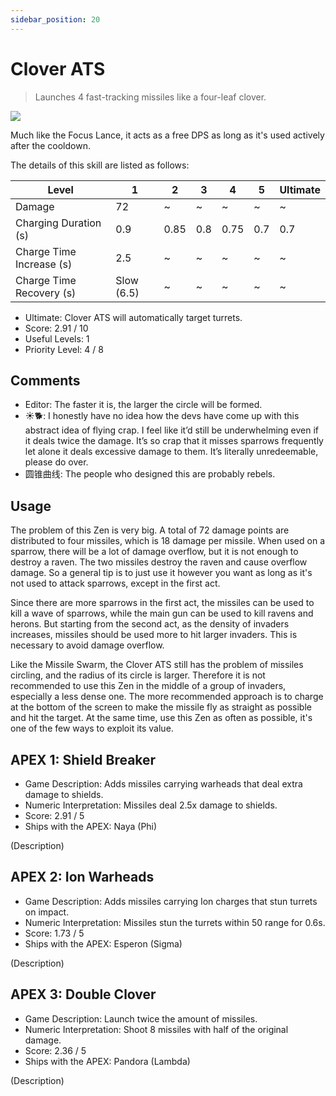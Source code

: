 ```yaml
---
sidebar_position: 20
---
```


# Clover ATS

> Launches 4 fast-tracking missiles like a four-leaf clover.

<img src="/terms/ats.png" style={{zoom:0.45}}/>

Much like the Focus Lance, it acts as a free DPS as long as it's used actively after the cooldown.

The details of this skill are listed as follows:

| Level                    | 1          | 2    | 3    | 4    | 5    | Ultimate |
| ------------------------ | ---------- | ---- | ---- | ---- | ---- | -------- |
| Damage                   | 72         | ~    | ~    | ~    | ~    | ~        |
| Charging Duration (s)    | 0.9        | 0.85 | 0.8  | 0.75 | 0.7  | 0.7      |
| Charge Time Increase (s) | 2.5        | ~    | ~    | ~    | ~    | ~        |
| Charge Time Recovery (s) | Slow (6.5) | ~    | ~    | ~    | ~    | ~        |

- Ultimate: Clover ATS will automatically target turrets.
- Score: 2.91 / 10
- Useful Levels: 1
- Priority Level: 4 / 8

## Comments

- Editor: The faster it is, the larger the circle will be formed.
- ☀🐕: I honestly have no idea how the devs have come up with this abstract idea of flying crap. I feel like it’d still be underwhelming even if it deals twice the damage. It’s so crap that it misses sparrows frequently let alone it deals excessive damage to them. It’s literally unredeemable, please do over.
- 圆锥曲线: The people who designed this are probably rebels.

## Usage

The problem of this Zen is very big. A total of 72 damage points are distributed to four missiles, which is 18 damage per missile. When used on a sparrow, there will be a lot of damage overflow, but it is not enough to destroy a raven. The two missiles destroy the raven and cause overflow damage. So a general tip is to just use it however you want as long as it's not used to attack sparrows, except in the first act.

Since there are more sparrows in the first act, the missiles can be used to kill a wave of sparrows, while the main gun can be used to kill ravens and herons. But starting from the second act, as the density of invaders increases, missiles should be used more to hit larger invaders. This is necessary to avoid damage overflow.

Like the Missile Swarm, the Clover ATS still has the problem of missiles circling, and the radius of its circle is larger. Therefore it is not recommended to use this Zen in the middle of a group of invaders, especially a less dense one. The more recommended approach is to charge at the bottom of the screen to make the missile fly as straight as possible and hit the target. At the same time, use this Zen as often as possible, it's one of the few ways to exploit its value.

## APEX 1: Shield Breaker

- Game Description: Adds missiles carrying warheads that deal extra damage to shields.
- Numeric Interpretation: Missiles deal 2.5x damage to shields.
- Score: 2.91 / 5
- Ships with the APEX: Naya (Phi)

(Description)

## APEX 2: Ion Warheads

- Game Description: Adds missiles carrying Ion charges that stun turrets on impact.
- Numeric Interpretation: Missiles stun the turrets within 50 range for 0.6s.
- Score: 1.73 / 5
- Ships with the APEX: Esperon (Sigma)

(Description)

## APEX 3: Double Clover

- Game Description: Launch twice the amount of missiles.
- Numeric Interpretation: Shoot 8 missiles with half of the original damage.
- Score: 2.36 / 5
- Ships with the APEX: Pandora (Lambda)

(Description)

